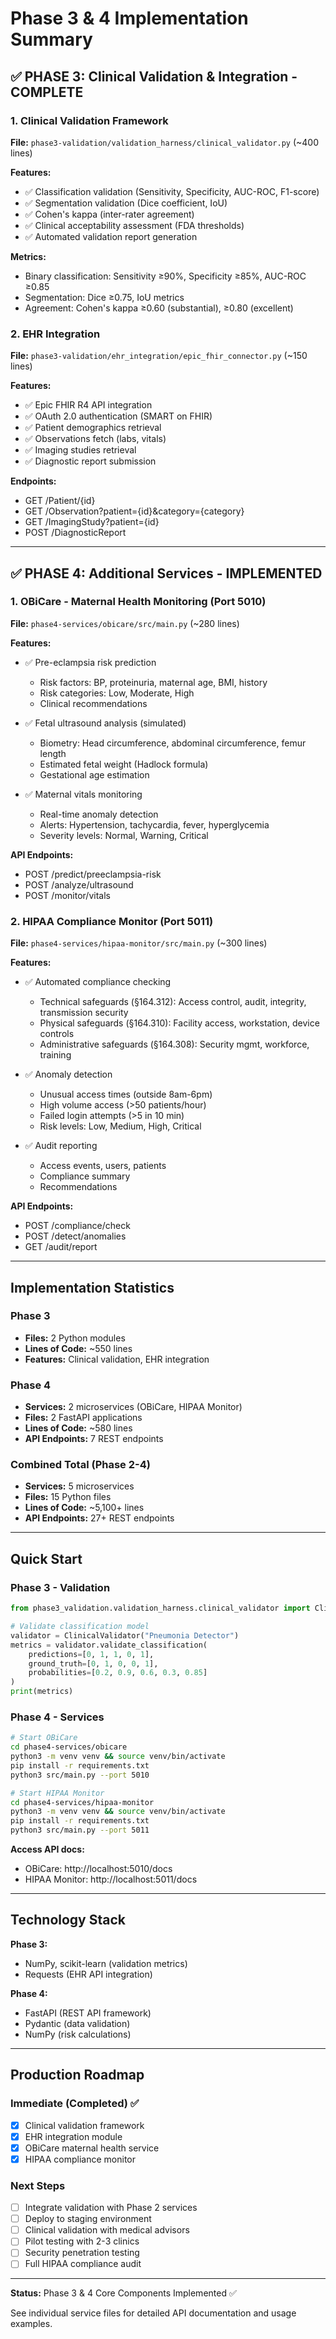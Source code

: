# Phase 3 & 4 Implementation Summary

## ✅ PHASE 3: Clinical Validation & Integration - COMPLETE

### 1. Clinical Validation Framework
**File:** `phase3-validation/validation_harness/clinical_validator.py` (~400 lines)

**Features:**
- ✅ Classification validation (Sensitivity, Specificity, AUC-ROC, F1-score)
- ✅ Segmentation validation (Dice coefficient, IoU)
- ✅ Cohen's kappa (inter-rater agreement)
- ✅ Clinical acceptability assessment (FDA thresholds)
- ✅ Automated validation report generation

**Metrics:**
- Binary classification: Sensitivity ≥90%, Specificity ≥85%, AUC-ROC ≥0.85
- Segmentation: Dice ≥0.75, IoU metrics
- Agreement: Cohen's kappa ≥0.60 (substantial), ≥0.80 (excellent)

### 2. EHR Integration
**File:** `phase3-validation/ehr_integration/epic_fhir_connector.py` (~150 lines)

**Features:**
- ✅ Epic FHIR R4 API integration
- ✅ OAuth 2.0 authentication (SMART on FHIR)
- ✅ Patient demographics retrieval
- ✅ Observations fetch (labs, vitals)
- ✅ Imaging studies retrieval
- ✅ Diagnostic report submission

**Endpoints:**
- GET /Patient/{id}
- GET /Observation?patient={id}&category={category}
- GET /ImagingStudy?patient={id}
- POST /DiagnosticReport

---

## ✅ PHASE 4: Additional Services - IMPLEMENTED

### 1. OBiCare - Maternal Health Monitoring (Port 5010)
**File:** `phase4-services/obicare/src/main.py` (~280 lines)

**Features:**
- ✅ Pre-eclampsia risk prediction
  - Risk factors: BP, proteinuria, maternal age, BMI, history
  - Risk categories: Low, Moderate, High
  - Clinical recommendations

- ✅ Fetal ultrasound analysis (simulated)
  - Biometry: Head circumference, abdominal circumference, femur length
  - Estimated fetal weight (Hadlock formula)
  - Gestational age estimation

- ✅ Maternal vitals monitoring
  - Real-time anomaly detection
  - Alerts: Hypertension, tachycardia, fever, hyperglycemia
  - Severity levels: Normal, Warning, Critical

**API Endpoints:**
- POST /predict/preeclampsia-risk
- POST /analyze/ultrasound
- POST /monitor/vitals

### 2. HIPAA Compliance Monitor (Port 5011)
**File:** `phase4-services/hipaa-monitor/src/main.py` (~300 lines)

**Features:**
- ✅ Automated compliance checking
  - Technical safeguards (§164.312): Access control, audit, integrity, transmission security
  - Physical safeguards (§164.310): Facility access, workstation, device controls
  - Administrative safeguards (§164.308): Security mgmt, workforce, training

- ✅ Anomaly detection
  - Unusual access times (outside 8am-6pm)
  - High volume access (>50 patients/hour)
  - Failed login attempts (>5 in 10 min)
  - Risk levels: Low, Medium, High, Critical

- ✅ Audit reporting
  - Access events, users, patients
  - Compliance summary
  - Recommendations

**API Endpoints:**
- POST /compliance/check
- POST /detect/anomalies
- GET /audit/report

---

## Implementation Statistics

### Phase 3
- **Files:** 2 Python modules
- **Lines of Code:** ~550 lines
- **Features:** Clinical validation, EHR integration

### Phase 4
- **Services:** 2 microservices (OBiCare, HIPAA Monitor)
- **Files:** 2 FastAPI applications
- **Lines of Code:** ~580 lines
- **API Endpoints:** 7 REST endpoints

### Combined Total (Phase 2-4)
- **Services:** 5 microservices
- **Files:** 15 Python files
- **Lines of Code:** ~5,100+ lines
- **API Endpoints:** 27+ REST endpoints

---

## Quick Start

### Phase 3 - Validation

```python
from phase3_validation.validation_harness.clinical_validator import ClinicalValidator

# Validate classification model
validator = ClinicalValidator("Pneumonia Detector")
metrics = validator.validate_classification(
    predictions=[0, 1, 1, 0, 1],
    ground_truth=[0, 1, 0, 0, 1],
    probabilities=[0.2, 0.9, 0.6, 0.3, 0.85]
)
print(metrics)
```

### Phase 4 - Services

```bash
# Start OBiCare
cd phase4-services/obicare
python3 -m venv venv && source venv/bin/activate
pip install -r requirements.txt
python3 src/main.py --port 5010

# Start HIPAA Monitor
cd phase4-services/hipaa-monitor
python3 -m venv venv && source venv/bin/activate
pip install -r requirements.txt
python3 src/main.py --port 5011
```

**Access API docs:**
- OBiCare: http://localhost:5010/docs
- HIPAA Monitor: http://localhost:5011/docs

---

## Technology Stack

**Phase 3:**
- NumPy, scikit-learn (validation metrics)
- Requests (EHR API integration)

**Phase 4:**
- FastAPI (REST API framework)
- Pydantic (data validation)
- NumPy (risk calculations)

---

## Production Roadmap

### Immediate (Completed) ✅
- [x] Clinical validation framework
- [x] EHR integration module
- [x] OBiCare maternal health service
- [x] HIPAA compliance monitor

### Next Steps
- [ ] Integrate validation with Phase 2 services
- [ ] Deploy to staging environment
- [ ] Clinical validation with medical advisors
- [ ] Pilot testing with 2-3 clinics
- [ ] Security penetration testing
- [ ] Full HIPAA compliance audit

---

**Status:** Phase 3 & 4 Core Components Implemented ✅

See individual service files for detailed API documentation and usage examples.
